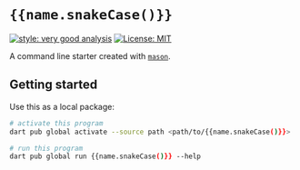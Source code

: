 # `{{name.snakeCase()}}`

[![style: very good analysis][very_good_analysis_badge]][very_good_analysis_link]
[![License: MIT][license_badge]][license_link]

A command line starter created with [`mason`][mason].

## Getting started

Use this as a local package:

```sh
# activate this program
dart pub global activate --source path <path/to/{{name.snakeCase()}}>

# run this program
dart pub global run {{name.snakeCase()}} --help
```

[license_badge]: https://img.shields.io/badge/license-MIT-blue.svg
[license_link]: https://opensource.org/licenses/MIT
[very_good_analysis_badge]: https://img.shields.io/badge/style-very_good_analysis-B22C89.svg
[very_good_analysis_link]: https://pub.dev/packages/very_good_analysis
[mason]: https://pub.dev/packages/mason_cli